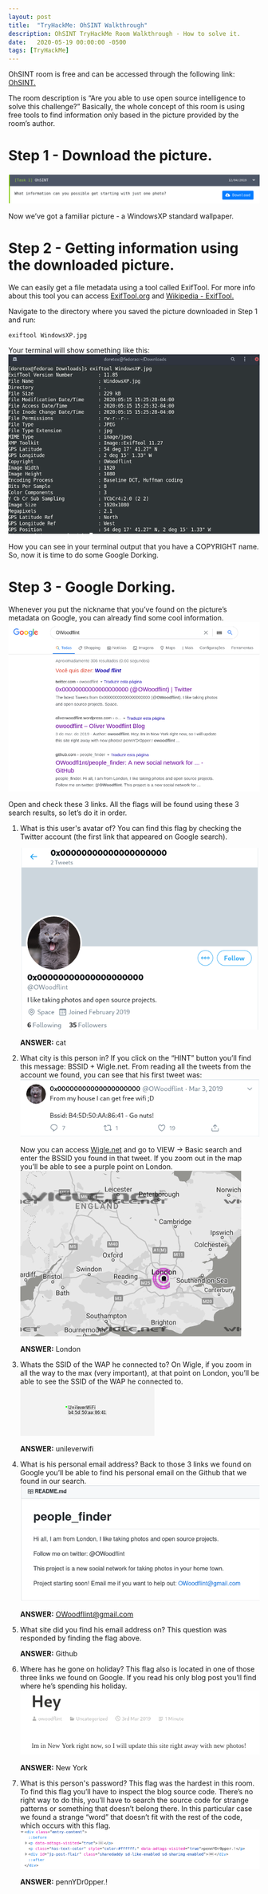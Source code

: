 ```yaml
---
layout: post
title:  "TryHackMe: OhSINT Walkthrough"
description: OhSINT TryHackMe Room Walkthrough - How to solve it.
date:   2020-05-19 00:00:00 -0500
tags: [TryHackMe]
---
```

OhSINT room is free and can be accessed through the following link: <a href="https://tryhackme.com/room/ohsint" target="_blank">OhSINT.</a> 

The room description is “Are you able to use open source intelligence to solve this challenge?”
Basically, the whole concept of this room is using free tools to find information only based in the picture provided by the room’s author. 

# Step 1 - Download the picture.
![Download the Picture](/images/ohsint-walkthrough/download-file.png)

Now we’ve got a familiar picture - a WindowsXP standard wallpaper.

# Step 2 - Getting information using the downloaded picture.
We can easily get a file metadata using a tool called ExifTool. For more info about this tool you can access <a href="https://exiftool.org/" target="_blank">ExifTool.org</a> and <a href="https://en.wikipedia.org/wiki/ExifTool" target="_blank">Wikipedia - ExifTool.</a>

Navigate to the directory where you saved the picture downloaded in Step 1 and run:<br>

```shell
exiftool WindowsXP.jpg 
```

Your terminal will show something like this:
![ExifTool Terminal](/images/ohsint-walkthrough/exiftool-terminal.png)

How you can see in your terminal output that you have a COPYRIGHT name. So, now it is time to do some Google Dorking.

# Step 3 - Google Dorking.
Whenever you put the nickname that you’ve found on the picture’s metadata on Google, you can already find some cool information.
![Google Search Results](/images/ohsint-walkthrough/google-search.png)

Open and check these 3 links.
All the flags will be found using these 3 search results, so let’s do it in order. 

1. What is this user's avatar of?
    You can find this flag by checking the Twitter account (the first link that appeared on Google search). 

    ![User's avatar](/images/ohsint-walkthrough/profile-pic.png)


    **ANSWER:** cat

2. What city is this person in?
    If you click on the “HINT” button you’ll find this message: BSSID + Wigle.net. From reading all the tweets from the account we found, you can see that his first tweet was:
    ![BSSID Tweet](/images/ohsint-walkthrough/bssid-tweet.png)

    Now you can access <a href="wigle.net" target="_blank">Wigle.net</a>  and go to VIEW -> Basic search and enter the BSSID you found in that tweet. If you zoom out in the map you’ll be able to see a purple point on London.
    ![Location](/images/ohsint-walkthrough/london.png)


    **ANSWER:** London

3. Whats the SSID of the WAP he connected to?
    On Wigle, if you zoom in all the way to the max (very important), at that point on London, you’ll be able to see the SSID of the WAP he connected to.
    ![SSID](/images/ohsint-walkthrough/ssid.png)


    **ANSWER:** unileverwifi

4. What is his personal email address?
    Back to those 3 links we found on Google you’ll be able to find his personal email on the Github that we found in our search.
    ![Email](/images/ohsint-walkthrough/email.png)


    **ANSWER:** OWoodflint@gmail.com

5. What site did you find his email address on?
    This question was responded by finding the flag above.

    **ANSWER:** Github

6. Where has he gone on holiday?
    This flag also is located in one of those three links we found on Google. If you read his only blog post you’ll find where he’s spending his holiday.
    ![Blog Post](/images/ohsint-walkthrough/holiday.png)


    **ANSWER:** New York

7. What is this person's password?
    This flag was the hardest in this room. To find this flag you’ll have to inspect the blog source code. There’s no right way to do this, you’ll have to search the source code for strange patterns or something that doesn’t belong there.
    In this particular case we found a strange “word” that doesn’t fit with the rest of the code, which occurs with this flag. 
    ![Password](/images/ohsint-walkthrough/last-flag.png)


    **ANSWER:** pennYDr0pper.!




